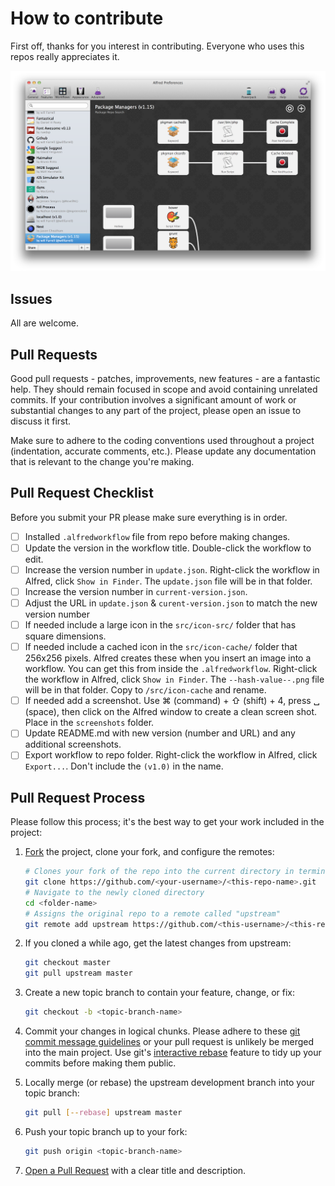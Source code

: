 # How to contribute
First off, thanks for you interest in contributing. Everyone who uses this repos really appreciates it.

![alt text][alfred]

## Issues
All are welcome.

## Pull Requests
Good pull requests - patches, improvements, new features - are a fantastic help.
They should remain focused in scope and avoid containing unrelated commits. If
your contribution involves a significant amount of work or substantial changes
to any part of the project, please open an issue to discuss it first.

Make sure to adhere to the coding conventions used throughout a project
(indentation, accurate comments, etc.). Please update any documentation that is
relevant to the change you're making.

## Pull Request Checklist
Before you submit your PR please make sure everything is in order.

- [ ] Installed `.alfredworkflow` file from repo before making changes.
- [ ] Update the version in the workflow title. Double-click the workflow to edit.
- [ ] Increase the version number in `update.json`. Right-click the workflow in Alfred, click `Show in Finder`. The `update.json` file will be in that folder.
- [ ] Increase the version number in `current-version.json`.
- [ ] Adjust the URL in `update.json` & `curent-version.json` to match the new version number
- [ ] If needed include a large icon in the `src/icon-src/` folder that has square dimensions.
- [ ] If needed include a cached icon in the `src/icon-cache/` folder that 256x256 pixels. Alfred creates these when you insert an image into a workflow. You can get this from inside the `.alfredworkflow`. Right-click the workflow in Alfred, click `Show in Finder`. The `--hash-value--.png` file will be in that folder. Copy to `/src/icon-cache` and rename.
- [ ] If needed add a screenshot. Use ⌘ (command) + ⇧ (shift) + 4, press ␣ (space), then click on the Alfred window to create a clean screen shot. Place in the `screenshots` folder.
- [ ] Update README.md with new version (number and URL) and any additional screenshots.
- [ ] Export workflow to repo folder. Right-click the workflow in Alfred, click `Export...`. Don't include the `(v1.0)` in the name.

## Pull Request Process
Please follow this process; it's the best way to get your work included in the
project:

1. [Fork](http://help.github.com/fork-a-repo/) the project, clone your fork,
   and configure the remotes:

   ```bash
   # Clones your fork of the repo into the current directory in terminal
   git clone https://github.com/<your-username>/<this-repo-name>.git
   # Navigate to the newly cloned directory
   cd <folder-name>
   # Assigns the original repo to a remote called "upstream"
   git remote add upstream https://github.com/<this-username>/<this-repo-name>.git
   ```

2. If you cloned a while ago, get the latest changes from upstream:

   ```bash
   git checkout master
   git pull upstream master
   ```

3. Create a new topic branch to contain your feature, change, or fix:

   ```bash
   git checkout -b <topic-branch-name>
   ```

4. Commit your changes in logical chunks. Please adhere to these [git commit
   message guidelines](http://tbaggery.com/2008/04/19/a-note-about-git-commit-messages.html)
   or your pull request is unlikely be merged into the main project. Use git's
   [interactive rebase](https://help.github.com/articles/interactive-rebase)
   feature to tidy up your commits before making them public.

5. Locally merge (or rebase) the upstream development branch into your topic
   branch:

   ```bash
   git pull [--rebase] upstream master
   ```

6. Push your topic branch up to your fork:

   ```bash
   git push origin <topic-branch-name>
   ```

7. [Open a Pull Request](https://help.github.com/articles/using-pull-requests)
   with a clear title and description.

[alfred]: ./screenshots/alfred.png "Alfred Workflow"
